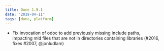 ```yaml
---
title: Dune 1.9.1
date: "2019-04-11"
tags: [dune, platform]
---
```


- Fix invocation of odoc to add previously missing include paths, impacting
  mld files that are not in directories containing libraries (#2016, fixes
  #2007, @jonludlam)